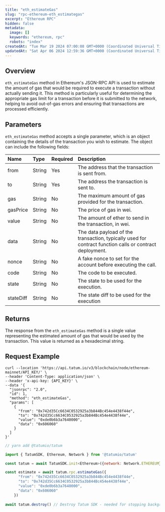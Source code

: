 ```yaml
---
title: "eth_estimateGas"
slug: "rpc-ethereum-eth_estimategas"
excerpt: "Ethereum RPC"
hidden: false
metadata: 
  image: []
  keywords: "ethereum, rpc"
  robots: "index"
createdAt: "Tue Mar 19 2024 07:00:08 GMT+0000 (Coordinated Universal Time)"
updatedAt: "Sat Apr 06 2024 12:59:36 GMT+0000 (Coordinated Universal Time)"
---
```

## Overview

`eth_estimateGas` method in Ethereum's JSON-RPC API is used to estimate the amount of gas that would be required to execute a transaction without actually sending it. This method is particularly useful for determining the appropriate gas limit for a transaction before it is submitted to the network, helping to avoid out-of-gas errors and ensuring that transactions are processed efficiently.

## Parameters

`eth_estimateGas` method accepts a single parameter, which is an object containing the details of the transaction you wish to estimate. The object can include the following fields:

| Name      | Type   | Required | Description                                                                                             |
| :-------- | :----- | :------- | :------------------------------------------------------------------------------------------------------ |
| from      | String | Yes      | The address that the transaction is sent from.                                                          |
| to        | String | Yes      | The address the transaction is sent to.                                                                 |
| gas       | String | No       | The maximum amount of gas provided for the transaction.                                                 |
| gasPrice  | String | No       | The price of gas in wei.                                                                                |
| value     | String | No       | The amount of ether to send in the transaction, in wei.                                                 |
| data      | String | No       | The data payload of the transaction, typically used for contract function calls or contract deployment. |
| nonce     | String | No       | A fake nonce to set for the account before executing the call.                                          |
| code      | String | No       | The code to be executed.                                                                                |
| state     | String | No       | The state to be used for the execution.                                                                 |
| stateDiff | String | No       | The state diff to be used for the execution                                                             |

## Returns

The response from the `eth_estimateGas` method is a single value representing the estimated amount of gas that would be used by the transaction. This value is returned as a hexadecimal string.

## Request Example

```curl cURL
curl --location 'https://api.tatum.io/v3/blockchain/node/ethereum-mainnet/API_KEY/' \
--header 'Content-Type: application/json' \
--header 'x-api-key: {API_KEY}' \
--data '{
  "jsonrpc": "2.0",
  "id": 1,
  "method": "eth_estimateGas",
  "params": [
    {
      "from": "0x742d35Cc6634C0532925a3b844Bc454e4438f44e",
      "to": "0x742d35Cc6634C0532925a3b844Bc454e4438f44e",
      "value": "0xde0b6b3a7640000",
      "data": "0x606060"
    }
  ]
}'

```
```javascript JS SDK
// yarn add @tatumio/tatum

import { TatumSDK, Ethereum, Network } from '@tatumio/tatum'

const tatum = await TatumSDK.init<Ethereum>({network: Network.ETHEREUM})

const estimate = await tatum.rpc.estimateGas({
      "from": "0x742d35Cc6634C0532925a3b844Bc454e4438f44e",
      "to": "0x742d35Cc6634C0532925a3b844Bc454e4438f44e",
      "value": "0xde0b6b3a7640000",
      "data": "0x606060"
    })
    
await tatum.destroy() // Destroy Tatum SDK - needed for stopping background jobs
```
